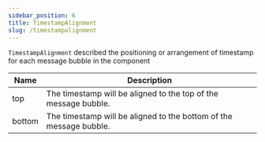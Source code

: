 ```yaml
---
sidebar_position: 6
title: TimestampAlignment
slug: /timestampalignment
---
```


`TimestampAlignment` described the positioning or arrangement of timestamp for each message bubble in the component

| Name | Description | 
| ---- | ---- | 
| top | The timestamp will be aligned to the top of the message bubble. | 
| bottom | The timestamp will be aligned to the bottom of the message bubble. | 
